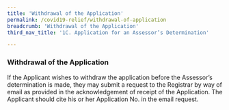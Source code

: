 ```yaml
---
title: 'Withdrawal of the Application'
permalink: /covid19-relief/withdrawal-of-application
breadcrumb: 'Withdrawal of the Application'
third_nav_title: '1C. Application for an Assessor’s Determination'

---
```


### Withdrawal of the Application ###

If the Applicant wishes to withdraw the application before the Assessor’s determination is made, they may submit a request to the Registrar by way of email as provided in the acknowledgement of receipt of the Application. The Applicant should cite his or her Application No. in the email request.
